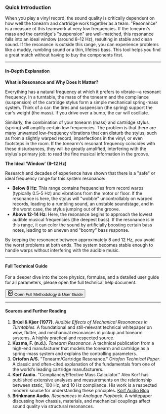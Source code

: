 ### Quick Introduction

When you play a vinyl record, the sound quality is critically dependent on how well the tonearm and cartridge work together as a team. "Resonance" is a measure of this teamwork at very low frequencies. If the tonearm's mass and the cartridge's "suspension" are well-matched, this resonance falls into an ideal window (around 8–12 Hz), resulting in stable and clean sound. If the resonance is outside this range, you can experience problems like a muddy, rumbling sound or a thin, lifeless bass. This tool helps you find a great match without having to buy the components first.

***

#### In-Depth Explanation

**What is Resonance and Why Does It Matter?**

Everything has a natural frequency at which it prefers to vibrate—a resonant frequency. In a turntable, the mass of the tonearm and the compliance (suspension) of the cartridge stylus form a simple mechanical spring-mass system. Think of a car: the tires and suspension (the spring) support the car's weight (the mass). If you drive over a bump, the car will oscillate.

Similarly, the combination of your tonearm (mass) and cartridge stylus (spring) will amplify certain low frequencies. The problem is that there are many unwanted low-frequency vibrations that can disturb the stylus, such as from a slightly warped record, imperfections in the vinyl, or even footsteps in the room. If the tonearm's resonant frequency coincides with these disturbances, they will be greatly amplified, interfering with the stylus's primary job: to read the fine musical information in the groove.

**The Ideal 'Window' (8–12 Hz)**

Research and decades of experience have shown that there is a "safe" or ideal frequency range for this system resonance:

*   **Below 8 Hz:** This range contains frequencies from record warps (typically 0.5-5 Hz) and vibrations from the motor or floor. If the resonance is here, the stylus will "wobble" uncontrollably on warped records, leading to a rumbling sound, an unstable soundstage, and in the worst case, the stylus jumping out of the groove.
*   **Above 12-14 Hz:** Here, the resonance begins to approach the lowest audible musical frequencies (the deepest bass). If the resonance is in this range, it can color the sound by artificially boosting certain bass notes, leading to an uneven and "boomy" bass response.

By keeping the resonance between approximately 8 and 12 Hz, you avoid the worst problems at both ends. The system becomes stable enough to handle warps without interfering with the audible music.

<hr>

#### Full Technical Guide

For a deeper dive into the core physics, formulas, and a detailed user guide for all parameters, please open the full technical help document.

<button class="technical-help-link" onclick="window.triggerTechnicalHelp()">
  <svg xmlns="http://www.w3.org/2000/svg" width="18" height="18" viewBox="0 0 24 24" fill="none" stroke="currentColor" stroke-width="2" stroke-linecap="round" stroke-linejoin="round"><path d="M18 2H6a2 2 0 0 0-2 2v16a2 2 0 0 0 2 2h12a2 2 0 0 0 2-2V4a2 2 0 0 0-2-2z"></path><path d="M12 18h.01"></path><path d="M12 15c-2.28 0-4-1.72-4-4s1.72-4 4-4 4 1.72 4 4-1.72 4-4 4z"></path></svg>
  Open Full Methodology & User Guide
</button>

<hr>

#### Sources and Further Reading

1.  **Brüel & Kjær (1977).** *Audible Effects of Mechanical Resonances in Turntables.* A foundational and still-relevant technical whitepaper on wow, flutter, and mechanical resonances in pickup and tonearm systems. A highly practical and respected source.
2.  **Kuzma, F. (n.d.).** *Tonearm Resonance.* A technical publication from a high-end manufacturer that models the tonearm and cartridge as a spring-mass system and explains the controlling parameters.
3.  **Ortofon A/S.** "Tonearm/Cartridge Resonance." *Ortofon Technical Paper*. A classic and often-cited explanation of the fundamentals from one of the world's leading cartridge manufacturers.
4.  **Korf Audio.** "Compliance/Effective Mass Calculator." Alex Korf has published extensive analyses and measurements on the relationship between static, 100 Hz, and 10 Hz compliance. His work is a respected modern source for understanding these principles. [Korf Audio Blog](https://korfaudio.com/blog)
5.  **Brinkmann Audio.** *Resonances in Analogue Playback.* A whitepaper discussing how chassis, materials, and mechanical couplings affect sound quality via structural resonances.

